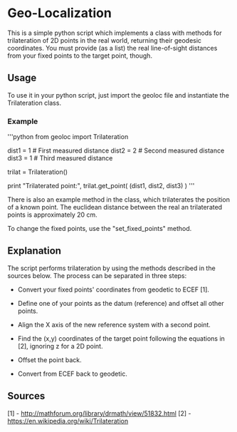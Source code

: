 # Geo-Localization

This is a simple python script which implements a class with methods for trilateration of 2D points in the real world, returning their geodesic coordinates.
You must provide (as a list) the real line-of-sight distances from your fixed points to the target point, though.

## Usage

To use it in your python script, just import the geoloc file and instantiate the Trilateration class.

### Example

'''python
from geoloc import Trilateration

dist1 = 1   # First measured distance 
dist2 = 2   # Second measured distance
dist3 = 1   # Third measured distance

trilat = Trilateration()

print "Trilaterated point:", trilat.get_point( (dist1, dist2, dist3) )
'''

There is also an example method in the class, which trilaterates the position of a known point.
The euclidean distance between the real an trilaterated points is approximately 20 cm.

To change the fixed points, use the "set_fixed_points" method.

## Explanation

The script performs trilateration by using the methods described in the sources below.
The process can be separated in three steps:

* Convert your fixed points' coordinates from geodetic to ECEF [1].

* Define one of your points as the datum (reference) and offset all other points.

* Align the X axis of the new reference system with a second point.

* Find the (x,y) coordinates of the target point following the equations in [2], ignoring z for a 2D point.

* Offset the point back.

* Convert from ECEF back to geodetic.

## Sources
[1] - http://mathforum.org/library/drmath/view/51832.html
[2] - https://en.wikipedia.org/wiki/Trilateration